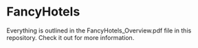 # FancyHotels

Everything is outlined in the FancyHotels_Overview.pdf file in this repository. Check it out for more information.
